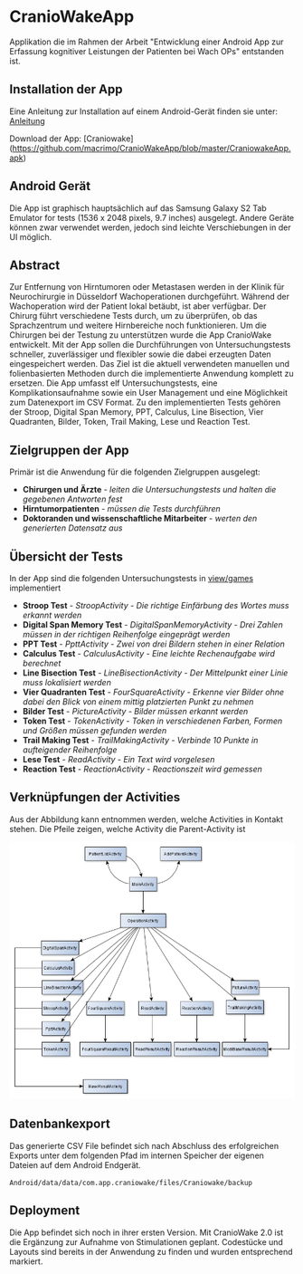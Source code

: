 # CranioWakeApp
Applikation die im Rahmen der Arbeit "Entwicklung einer Android App zur Erfassung kognitiver Leistungen der Patienten bei Wach OPs" entstanden ist.

## Installation der App
Eine Anleitung zur Installation auf einem Android-Gerät finden sie unter:
[Anleitung](https://mobilsicher.de/ratgeber/apps-aus-apk-datei-installieren-android-2)

Download der App: [Craniowake] (https://github.com/macrimo/CranioWakeApp/blob/master/CraniowakeApp.apk)

## Android Gerät
Die App ist graphisch hauptsächlich auf das Samsung Galaxy S2 Tab Emulator for tests (1536 x 2048 pixels, 9.7 inches)
ausgelegt. Andere Geräte können zwar verwendet werden, jedoch sind leichte Verschiebungen in der UI möglich.

## Abstract 
Zur Entfernung von Hirntumoren oder Metastasen werden in der Klinik für Neurochirurgie in Düsseldorf Wachoperationen durchgeführt. Während der Wachoperation wird der Patient lokal betäubt, ist aber verfügbar. Der Chirurg führt verschiedene Tests durch, um zu überprüfen, ob das Sprachzentrum und weitere Hirnbereiche noch funktionieren. Um die Chirurgen bei der Testung zu unterstützen wurde die App CranioWake entwickelt. Mit der App sollen die Durchführungen von Untersuchungstests schneller, zuverlässiger und flexibler sowie die dabei erzeugten Daten eingespeichert werden. Das Ziel ist die aktuell verwendeten manuellen und folienbasierten Methoden durch die implementierte Anwendung komplett zu ersetzen. Die App umfasst elf Untersuchungstests, eine Komplikationsaufnahme sowie ein User Management und eine Möglichkeit zum Datenexport im CSV Format. Zu den implementierten Tests gehören der Stroop, Digital Span Memory, PPT, Calculus, Line Bisection, Vier Quadranten, Bilder, Token, Trail Making, Lese und Reaction Test.

## Zielgruppen der App

Primär ist die Anwendung für die folgenden Zielgruppen ausgelegt:

* **Chirurgen und Ärzte** - *leiten die Untersuchungstests und halten die gegebenen Antworten fest* 
* **Hirntumorpatienten** - *müssen die Tests durchführen* 
* **Doktoranden und wissenschaftliche Mitarbeiter** - *werten den generierten Datensatz aus*


## Übersicht der Tests

In der App sind die folgenden Untersuchungstests in [view/games](https://github.com/macrimo/CranioWakeApp/tree/master/app/src/main/java/com/app/craniowake/view) implementiert

* **Stroop Test** - *StroopActivity - Die richtige Einfärbung des Wortes muss erkannt werden* 
* **Digital Span Memory Test** - *DigitalSpanMemoryActivity - Drei Zahlen müssen in der richtigen Reihenfolge eingeprägt werden* 
* **PPT Test** - *PpttActivity - Zwei von drei Bildern stehen in einer Relation*
* **Calculus Test** - *CalculusActivity - Eine leichte Rechenaufgabe wird berechnet*
* **Line Bisection Test** - *LineBisectionActivity - Der Mittelpunkt einer Linie muss lokalisiert werden*
* **Vier Quadranten Test** - *FourSquareActivity - Erkenne vier Bilder ohne dabei den Blick von einem mittig platzierten Punkt zu nehmen*
* **Bilder Test** - *PictureActivity - Bilder müssen erkannt werden*
* **Token Test** - *TokenActivity - Token in verschiedenen Farben, Formen und Größen müssen gefunden werden*
* **Trail Making Test** - *TrailMakingActivity - Verbinde 10 Punkte in aufteigender Reihenfolge*
* **Lese Test** - *ReadActivity - Ein Text wird vorgelesen*
* **Reaction Test** - *ReactionActivity - Reactionszeit wird gemessen*

## Verknüpfungen der Activities

Aus der Abbildung kann entnommen werden, welche Activities in Kontakt stehen. Die Pfeile zeigen, welche Activity die Parent-Activity ist

![Activities](https://raw.githubusercontent.com/macrimo/CranioWakeApp/master/activities.bmp)

## Datenbankexport

Das generierte CSV File befindet sich nach Abschluss des erfolgreichen Exports unter dem folgenden Pfad im internen Speicher der eigenen Dateien auf dem Android Endgerät.
```
Android/data/data/com.app.craniowake/files/Craniowake/backup
``` 
## Deployment

Die App befindet sich noch in ihrer ersten Version. Mit CranioWake 2.0 ist die Ergänzung zur Aufnahme von Stimulationen geplant. Codestücke und Layouts sind bereits in der Anwendung zu finden und wurden entsprechend markiert.

